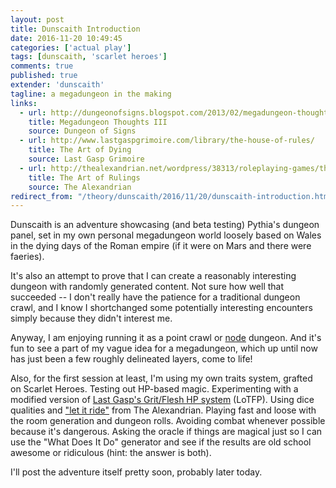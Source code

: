```yaml
---
layout: post
title: Dunscaith Introduction
date: 2016-11-20 10:49:45
categories: ['actual play']
tags: [dunscaith, 'scarlet heroes']
comments: true
published: true
extender: 'dunscaith'
tagline: a megadungeon in the making
links:
  - url: http://dungeonofsigns.blogspot.com/2013/02/megadungeon-thoughts-part-iii.html
    title: Megadungeon Thoughts III
    source: Dungeon of Signs
  - url: http://www.lastgaspgrimoire.com/library/the-house-of-rules/
    title: The Art of Dying
    source: Last Gasp Grimoire
  - url: http://thealexandrian.net/wordpress/38313/roleplaying-games/the-art-of-rulings-part-8-let-it-ride
    title: The Art of Rulings
    source: The Alexandrian
redirect_from: "/theory/dunscaith/2016/11/20/dunscaith-introduction.html"
---
```


Dunscaith is an adventure showcasing (and beta testing) Pythia's dungeon panel, set in my own personal megadungeon world loosely based on Wales in the dying days of the Roman empire (if it were on Mars and there were faeries).

It's also an attempt to prove that I can create a reasonably interesting dungeon with randomly generated content.<!--more--> Not sure how well that succeeded -- I don't really have the patience for a traditional dungeon crawl, and I know I shortchanged some potentially interesting encounters simply because they didn't interest me.

Anyway, I am enjoying running it as a point crawl or [node](http://dungeonofsigns.blogspot.com/2013/02/megadungeon-thoughts-part-iii.html) dungeon. And it's fun to see a part of my vague idea for a megadungeon, which up until now has just been a few roughly delineated layers, come to life!

Also, for the first session at least, I'm using my own traits system, grafted on Scarlet Heroes. Testing out HP-based magic. Experimenting with a modified version of [Last Gasp's Grit/Flesh HP system](http://www.lastgaspgrimoire.com/library/the-house-of-rules/) (LoTFP). Using dice qualities and ["let it ride"](http://thealexandrian.net/wordpress/38313/roleplaying-games/the-art-of-rulings-part-8-let-it-ride) from The Alexandrian. Playing fast and loose with the room generation and dungeon rolls. Avoiding combat whenever possible because it's dangerous. Asking the oracle if things are magical just so I can use the "What Does It Do" generator and see if the results are old school awesome or ridiculous (hint: the answer is both).

I'll post the adventure itself pretty soon, probably later today.

